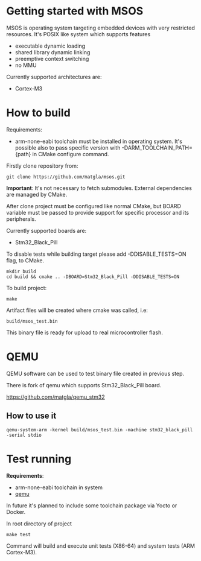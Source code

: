# Getting started with MSOS

MSOS is operating system targeting embedded devices with very restricted resources. It's POSIX like system which supports features
+ executable dynamic loading
+ shared library dynamic linking
+ preemptive context switching
+ no MMU

Currently supported architectures are:
+ Cortex-M3

# How to build

Requirements:
+ arm-none-eabi toolchain must be installed in operating system. It's possible also to pass specific version with -DARM_TOOLCHAIN_PATH={path} in CMake configure command.

Firstly clone repository from:

```console
git clone https://github.com/matgla/msos.git
```

**Important**: It's not necessary to fetch submodules. External dependencies are managed by CMake.

After clone project must be configured like normal CMake, but BOARD variable must be passed to provide support for specific processor and its peripherals.

Currently supported boards are:

+ Stm32_Black_Pill

To disable tests while building target please add -DDISABLE_TESTS=ON flag, to CMake.

```console
mkdir build
cd build && cmake .. -DBOARD=Stm32_Black_Pill -DDISABLE_TESTS=ON
```

To build project:
```console
make
```

Artifact files will be created where cmake was called, i.e:
```console
build/msos_test.bin
```
This binary file is ready for upload to real microcontroller flash.

# QEMU

QEMU software can be used to test binary file created in previous step.

There is fork of qemu which supports Stm32_Black_Pill board.

https://github.com/matgla/qemu_stm32

## How to use it

```console
qemu-system-arm -kernel build/msos_test.bin -machine stm32_black_pill -serial stdio
```

# Test running

**Requirements**:
+ arm-none-eabi toolchain in system
+ [qemu](#QEMU)

In future it's planned to include some toolchain package via Yocto or Docker.

In root directory of project
```console
make test
```
Command will build and execute unit tests (X86-64) and system tests (ARM Cortex-M3).

